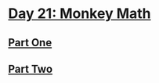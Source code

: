 # [Day 21: Monkey Math](https://adventofcode.com/2022/day/21)

## [Part One](https://adventofcode.com/2022/day/21#part1)

## [Part Two](https://adventofcode.com/2022/day/21#part2)
